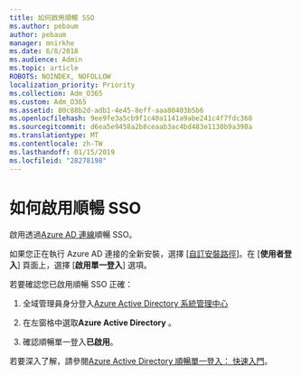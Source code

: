 ```yaml
---
title: 如何啟用順暢 SSO
ms.author: pebaum
author: pebaum
manager: mnirkhe
ms.date: 6/8/2018
ms.audience: Admin
ms.topic: article
ROBOTS: NOINDEX, NOFOLLOW
localization_priority: Priority
ms.collection: Adm_O365
ms.custom: Adm_O365
ms.assetid: 80c88b2d-adb1-4e45-8eff-aaa80403b5b6
ms.openlocfilehash: 9ee9fe3a5cb9f1c40a1141a9abe241c4f7fdc360
ms.sourcegitcommit: d6ea5e9458a2b8ceaab3ac4bd483e1130b9a398a
ms.translationtype: MT
ms.contentlocale: zh-TW
ms.lasthandoff: 01/15/2019
ms.locfileid: "28278198"
---
```

# <a name="how-to-enable-seamless-sso"></a>如何啟用順暢 SSO

啟用透過[Azure AD 連線](https://docs.microsoft.com/en-us/azure/active-directory/connect/active-directory-aadconnect)順暢 SSO。
  
如果您正在執行 Azure AD 連接的全新安裝，選擇 [[自訂安裝路徑](https://docs.microsoft.com/en-us/azure/active-directory/connect/active-directory-aadconnect-get-started-custom)]。在 [**使用者登入**] 頁面上，選擇 [**啟用單一登入**] 選項。 
  
若要確認您已啟用順暢 SSO 正確：
  
1. 全域管理員身分登入[Azure Active Directory 系統管理中心](https://aad.portal.azure.com) 
    
2. 在左窗格中選取**Azure Active Directory** 。 
    
3. 確認順暢單一登入**已啟用**。
    
若要深入了解，請參閱[Azure Active Directory 順暢單一登入： 快速入門](https://docs.microsoft.com/en-us/azure/active-directory/connect/active-directory-aadconnect-sso-quick-start)。
  

